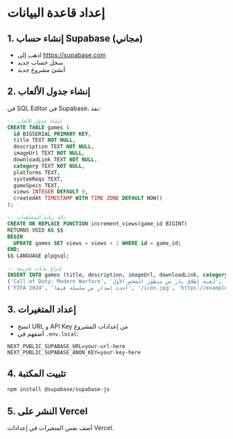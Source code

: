 # إعداد قاعدة البيانات

## 1. إنشاء حساب Supabase (مجاني)
- اذهب إلى https://supabase.com
- سجل حساب جديد
- أنشئ مشروع جديد

## 2. إنشاء جدول الألعاب
في SQL Editor في Supabase، نفذ:

```sql
-- إنشاء جدول الألعاب
CREATE TABLE games (
  id BIGSERIAL PRIMARY KEY,
  title TEXT NOT NULL,
  description TEXT NOT NULL,
  imageUrl TEXT NOT NULL,
  downloadLink TEXT NOT NULL,
  category TEXT NOT NULL,
  platforms TEXT,
  systemReqs TEXT,
  gameSpecs TEXT,
  views INTEGER DEFAULT 0,
  createdAt TIMESTAMP WITH TIME ZONE DEFAULT NOW()
);

-- دالة زيادة المشاهدات
CREATE OR REPLACE FUNCTION increment_views(game_id BIGINT)
RETURNS VOID AS $$
BEGIN
  UPDATE games SET views = views + 1 WHERE id = game_id;
END;
$$ LANGUAGE plpgsql;

-- إدراج بيانات تجريبية
INSERT INTO games (title, description, imageUrl, downloadLink, category, platforms, systemReqs, gameSpecs) VALUES
('Call of Duty: Modern Warfare', 'لعبة إطلاق نار من منظور الشخص الأول', '/icon.jpg', 'https://example.com/cod', 'ACTION', 'Windows, PlayStation, Xbox', 'Windows 10, 8GB RAM', 'حجم اللعبة: 175GB'),
('FIFA 2024', 'أحدث إصدار من سلسلة فيفا', '/icon.jpg', 'https://example.com/fifa', 'FOOTBALL', 'Windows, PlayStation, Xbox', 'Windows 10, 4GB RAM', 'حجم اللعبة: 50GB');
```

## 3. إعداد المتغيرات
- انسخ URL و API Key من إعدادات المشروع
- أضفهم في `.env.local`:

```
NEXT_PUBLIC_SUPABASE_URL=your-url-here
NEXT_PUBLIC_SUPABASE_ANON_KEY=your-key-here
```

## 4. تثبيت المكتبة
```bash
npm install @supabase/supabase-js
```

## 5. النشر على Vercel
أضف نفس المتغيرات في إعدادات Vercel.
